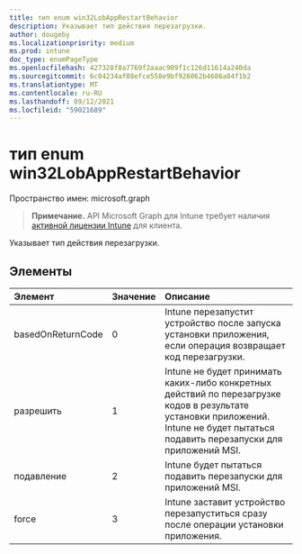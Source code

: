 ```yaml
---
title: тип enum win32LobAppRestartBehavior
description: Указывает тип действия перезагрузки.
author: dougeby
ms.localizationpriority: medium
ms.prod: intune
doc_type: enumPageType
ms.openlocfilehash: 427328f8a7769f2aaac909f1c126d11614a240da
ms.sourcegitcommit: 6c04234af08efce558e9bf926062b4686a84f1b2
ms.translationtype: MT
ms.contentlocale: ru-RU
ms.lasthandoff: 09/12/2021
ms.locfileid: "59021689"
---
```

# <a name="win32lobapprestartbehavior-enum-type"></a>тип enum win32LobAppRestartBehavior

Пространство имен: microsoft.graph

> **Примечание.** API Microsoft Graph для Intune требует наличия [активной лицензии Intune](https://go.microsoft.com/fwlink/?linkid=839381) для клиента.

Указывает тип действия перезагрузки.

## <a name="members"></a>Элементы
|Элемент|Значение|Описание|
|:---|:---|:---|
|basedOnReturnCode|0|Intune перезапустит устройство после запуска установки приложения, если операция возвращает код перезагрузки.|
|разрешить|1|Intune не будет принимать каких-либо конкретных действий по перезагрузке кодов в результате установки приложений. Intune не будет пытаться подавить перезапуски для приложений MSI.|
|подавление|2|Intune будет пытаться подавить перезапуски для приложений MSI.|
|force|3|Intune заставит устройство перезапуститься сразу после операции установки приложения.|




